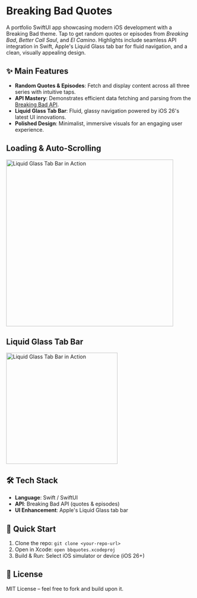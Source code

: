 # Breaking Bad Quotes

A portfolio SwiftUI app showcasing modern iOS development with a Breaking Bad theme. Tap to get random quotes or episodes from *Breaking Bad*, *Better Call Saul*, and *El Camino*. Highlights include seamless API integration in Swift, Apple's Liquid Glass tab bar for fluid navigation, and a clean, visually appealing design.

## ✨ Main Features

- **Random Quotes & Episodes**: Fetch and display content across all three series with intuitive taps.
- **API Mastery**: Demonstrates efficient data fetching and parsing from the [Breaking Bad API](https://breakingbadapi.com/).
- **Liquid Glass Tab Bar**: Fluid, glassy navigation powered by iOS 26's latest UI innovations.
- **Polished Design**: Minimalist, immersive visuals for an engaging user experience.

## Loading & Auto-Scrolling

<img src="https://github.com/user-attachments/assets/272926a7-40d9-4704-bf61-71ef91c71057" width="450" alt="Liquid Glass Tab Bar in Action">

## Liquid Glass Tab Bar

<img src="https://github.com/user-attachments/assets/e1ec50a4-20ba-4850-950f-798fa806ad3a" width="300" alt="Liquid Glass Tab Bar in Action">

## 🛠 Tech Stack

- **Language**: Swift / SwiftUI
- **API**: Breaking Bad API (quotes & episodes)
- **UI Enhancement**: Apple's Liquid Glass tab bar

## 🚀 Quick Start

1. Clone the repo: `git clone <your-repo-url>`
2. Open in Xcode: `open bbquotes.xcodeproj`
3. Build & Run: Select iOS simulator or device (iOS 26+)

## 📝 License

MIT License – feel free to fork and build upon it.
